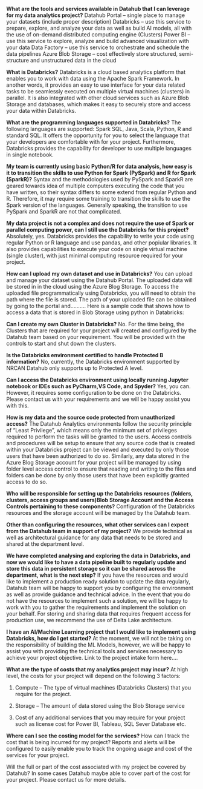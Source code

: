 
**What are the tools and services available in Datahub that I can leverage for my data analytics project?**
Datahub Portal – single place to manage your datasets (include proper description)
Databricks – use this service to prepare, explore, and analyze your data as well as build AI models, all with the use of on-demand distributed computing engine (Clusters)
Power BI – use this service to explore, analyze and build advanced visualization with your data
Data Factory – use this service to orchestrate and schedule the data pipelines
Azure Blob Storage – cost effectively store structured, semi-structure and unstructured data in the cloud

**What is Databricks?**
Databricks is a cloud based analytics platform that enables you to work with data using the Apache Spark Framework. In another words, it provides an easy to use interface for your data related tasks to be seamlessly executed on multiple virtual machines (clusters) in parallel. 
It is also integrated with other cloud services such as Azure Blob Storage and databases, which makes it easy to securely store and access your data within Databricks.

**What are the programming languages supported in Databricks?**
The following languages are supported: Spark SQL, Java, Scala, Python, R and standard SQL.
It offers the opportunity for you to select the language that your developers are comfortable with for your project. Furthermore, Databricks provides the capability for developer to use multiple languages in single notebook.

**My  team is currently using basic Python/R for data analysis, how easy is it to transition the skills to use Python for Spark (PySpark) and R for Spark (SparkR)?**
Syntax and the methodologies used by PySpark and SparkR are geared towards idea of multiple computers executing the code that you have written, so their syntax differs to some extend from regular Python and R. Therefore, it may require some training to transition the skills to use the Spark version of the languages. Generally speaking, the transition to use PySpark and SparkR are not that complicated.

**My data project is not a complex and does not require the use of Spark or parallel computing power, can I still use the Databricks for this project?**
Absolutely, yes. Databricks provides the capability to write your code using regular Python or R language and use pandas, and other popiular libraries. It also provides capabilities to execute your code on single virtual machine (single cluster), with just minimal computing resource required for your project.

**How can I upload my own dataset and use in Databricks?**
You can upload and manage your dataset using the Datahub Portal. The uploaded data will be stored in in the cloud using the Azure Blog Storage. To access the uploaded file programmatically using Databricks, you will need to obtain the path where the file is stored. The path of your uploaded file can be obtained by going to the portal and…….…
Here is a sample code that shows how to access a data that is stored in Blob Storage using python in Databricks:


**Can I create my own Cluster in Databricks?**
No. For the time being, the Clusters that are  required for your project will created and configured by the Datahub team based on your requirement. You will be provided with the controls to start and shut down the clusters. 

**Is the Databricks environment certified to handle Protected B information?**
No, currently, the Databricks environment supported by NRCAN Datahub only supports up to Protected A level.

**Can I access the Databricks environment using locally running Jupyter notebook or IDEs such as PyCharm,VS Code, and Spyder?**
Yes, you can. However, it requires some configuration to be done on the Databricks. Please contact us with your requirements and we will be happy assist you with this.

**How is my data and the source code protected from unauthorized access?**
The Datahub Analytics environments follow the security principle of “Least Privilege”, which means only the minimum set of privileges required to perform the tasks will be granted to the users. 
Access controls and procedures will be setup to ensure that any source code that is created within your Databricks project can be viewed and executed by only those users that have been authorized to do so. 
Similarly, any data stored in the Azure Blog Storage account for your project will be managed by using folder level access control to ensure that reading and writing to the files and folders can be done by only those users that have been explicitly granted access to do so.

**Who will be responsible for setting up the Databricks resources (folders, clusters, access groups and users)Blob Storage Account and the Access Controls pertaining to these components?**
Configuration of the Databricks resources and the storage account will be managed by the Datahub team. 

**Other than configuring the resources, what other services can I expect from the Datahub team in support of my project?**
We provide technical as well as architectural guidance for any data that needs to be stored and shared at the department level. 

**We have completed analysing and exploring the data in Databricks, and now we would like to have a data pipeline built to regularly update and store this data in persistent storage so it can be shared across the department, what is the next step?**
If you have the resources and would like to implement a production ready solution to update the data regularly, Datahub team will be happy to support you by configuring the environment as well as provide guidance and technical advice. 
In the event that you do not have the resources to implement such a solution, we will be happy to work with you to gather the requirements and implement the solution on your behalf.
For storing and sharing data that requires frequent access for production use, we recommend the use of Delta Lake architecture. 

**I have an AI/Machine Learning project that I would like to implement using Databricks, how do I get started?**
At the moment, we will not be taking on the responsibility of building the ML Models, however, we will be happy to assist you with providing the technical tools and services necessary to achieve your project objective.
Link to the project intake form here….

**What are the type of costs that my analytics project may incur?**
At high level, the costs for your project will depend on the following 3 factors:
1.	Compute – The type of virtual machines (Databricks Clusters) that you require for the project. 

2.	Storage – The amount of data stored using the Blob Storage service

3.	Cost of any additional services that you may require for your project such as license cost for Power BI, Tableau, SQL Sever Database etc.


**Where can I see the costing model for the services?**
How can I track the cost that is being incurred for my project?
Reports and alerts will be configured to easily enable you to track the ongoing usage and cost of the services for your project.

Will the full or part of the cost associated with my project be covered by Datahub?
In some cases Datahub maybe able to cover part of the cost for your project. Please contact us for more details.








